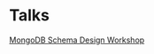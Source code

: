# Talks

[MongoDB Schema Design Workshop](http://gjmurakami-10gen.github.com/talks/mongodb_schema_design_workshop/)

